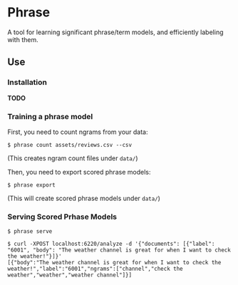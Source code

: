 
# Phrase

A tool for learning significant phrase/term models, and efficiently labeling with them.

## Use

### Installation

**TODO**

### Training a phrase model

First, you need to count ngrams from your data:

```
$ phrase count assets/reviews.csv --csv
```

(This creates ngram count files under `data/`)

Then, you need to export scored phrase models:

```
$ phrase export
```

(This will create scored phrase models under `data/`)

### Serving Scored Prhase Models

```
$ phrase serve
```

```
$ curl -XPOST localhost:6220/analyze -d '{"documents": [{"label": "6001", "body": "The weather channel is great for when I want to check the weather!"}]}'
[{"body":"The weather channel is great for when I want to check the weather!","label":"6001","ngrams":["channel","check the weather","weather","weather channel"]}]
```
